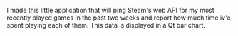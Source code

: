 I made this little application that will ping Steam's web API for my most recently played games in the past two weeks and report how much time iv'e spent playing each of them. This data is displayed in a Qt bar chart.
